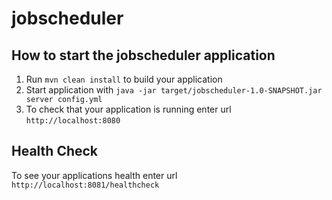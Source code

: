# jobscheduler

How to start the jobscheduler application
---

1. Run `mvn clean install` to build your application
1. Start application with `java -jar target/jobscheduler-1.0-SNAPSHOT.jar server config.yml`
1. To check that your application is running enter url `http://localhost:8080`

Health Check
---

To see your applications health enter url `http://localhost:8081/healthcheck`
